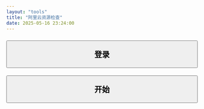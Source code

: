 ```yaml
---
layout: "tools"
title: "阿里云资源检查"
date: 2025-05-16 23:24:00
---
```


  <style>
    #startBtn, #loginBtn {
      width: 100%;
      padding: 20px 0;
      font-size: 20px;
      font-weight: bold;
      margin-top: 10px;
      margin-bottom: 10px;
    }
  </style>

  <div>
    <button id="loginBtn">登录</button>
    <button id="startBtn">开始</button>
  </div>

  <script>
    !(() => {
      document.getElementById("loginBtn").onclick = async ()=>{
          window.open("https://account.aliyun.com/login/login.htm", "_blank");
      };
      
      document.getElementById("startBtn").onclick = async () => {
        const urls = `
          https://m.console.aliyun.com/ecs/cn-beijing/instances/i-2ze5xduwlgrsvfx2612k/monitor
          https://m.console.aliyun.com/ecs/cn-beijing/instances/i-2ze1vfjj2spayf2x7n78/monitor
          https://m.console.aliyun.com/ecs/cn-beijing/instances/i-2ze88tmjbxtca1rgcea0/monitor
          https://m.console.aliyun.com/ecs/cn-beijing/instances/i-2ze0x2857b1asoiut5l4/monitor
          https://m.console.aliyun.com/appmonitor/rds/monitor-list?regionId=cn-beijing&instanceId=rm-2zev2k7bcksnm8769
          https://m.console.aliyun.com/redis/cn-beijing/basic-list/r-2zem9dminsf4nu8w2r/monitor`
          .split("\n")
          .map((x) => x.trim())
          .filter((x) => !!x);

        for (var i = 0; i < urls.length; i++) {
          window.open(urls[i], "_blank");
          await new Promise((resolve) => setTimeout(resolve, 3000));
        }
      };
    })();
  </script>
